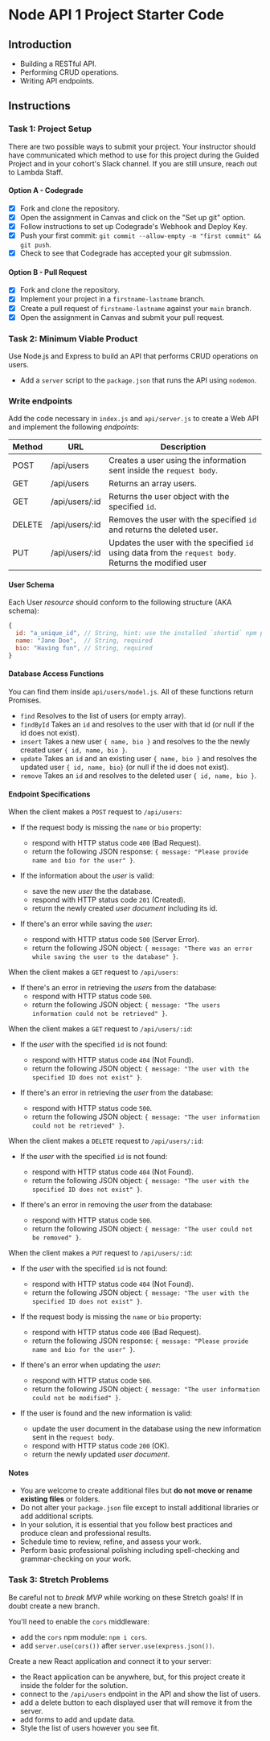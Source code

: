 # Node API 1 Project Starter Code

## Introduction

- Building a RESTful API.
- Performing CRUD operations.
- Writing API endpoints.

## Instructions

### Task 1: Project Setup

There are two possible ways to submit your project. Your instructor should have communicated which method to use for this project during the Guided Project and in your cohort's Slack channel. If you are still unsure, reach out to Lambda Staff.

#### Option A - Codegrade

- [X] Fork and clone the repository.
- [X] Open the assignment in Canvas and click on the "Set up git" option.
- [X] Follow instructions to set up Codegrade's Webhook and Deploy Key.
- [X] Push your first commit: `git commit --allow-empty -m "first commit" && git push`.
- [X] Check to see that Codegrade has accepted your git submssion.

#### Option B - Pull Request

- [X] Fork and clone the repository.
- [X] Implement your project in a `firstname-lastname` branch.
- [X] Create a pull request of `firstname-lastname` against your `main` branch.
- [X] Open the assignment in Canvas and submit your pull request.

### Task 2: Minimum Viable Product

Use Node.js and Express to build an API that performs CRUD operations on users.

- Add a `server` script to the `package.json` that runs the API using `nodemon`.

### Write endpoints

Add the code necessary in `index.js` and `api/server.js` to create a Web API and implement the following _endpoints_:

| Method | URL            | Description                                                                                            |
| ------ | -------------- | ------------------------------------------------------------------------------------------------------ |
| POST   | /api/users     | Creates a user using the information sent inside the `request body`.                                   |
| GET    | /api/users     | Returns an array users.                                                                                |
| GET    | /api/users/:id | Returns the user object with the specified `id`.                                                       |
| DELETE | /api/users/:id | Removes the user with the specified `id` and returns the deleted user.                                 |
| PUT    | /api/users/:id | Updates the user with the specified `id` using data from the `request body`. Returns the modified user |

#### User Schema

Each User _resource_ should conform to the following structure (AKA schema):

```js
{
  id: "a_unique_id", // String, hint: use the installed `shortid` npm package to generate it
  name: "Jane Doe",  // String, required
  bio: "Having fun", // String, required
}
```

#### Database Access Functions

You can find them inside `api/users/model.js`. All of these functions return Promises.

- `find` Resolves to the list of users (or empty array).
- `findById` Takes an `id` and resolves to the user with that id (or null if the id does not exist).
- `insert` Takes a new user `{ name, bio }` and resolves to the the newly created user `{ id, name, bio }`.
- `update` Takes an `id` and an existing user `{ name, bio }` and resolves the updated user `{ id, name, bio}` (or null if the id does not exist).
- `remove` Takes an `id`  and resolves to the deleted user `{ id, name, bio }`.

#### Endpoint Specifications

When the client makes a `POST` request to `/api/users`:

- If the request body is missing the `name` or `bio` property:

  - respond with HTTP status code `400` (Bad Request).
  - return the following JSON response: `{ message: "Please provide name and bio for the user" }`.

- If the information about the _user_ is valid:

  - save the new _user_ the the database.
  - respond with HTTP status code `201` (Created).
  - return the newly created _user document_ including its id.

- If there's an error while saving the _user_:
  - respond with HTTP status code `500` (Server Error).
  - return the following JSON object: `{ message: "There was an error while saving the user to the database" }`.

When the client makes a `GET` request to `/api/users`:

- If there's an error in retrieving the _users_ from the database:
  - respond with HTTP status code `500`.
  - return the following JSON object: `{ message: "The users information could not be retrieved" }`.

When the client makes a `GET` request to `/api/users/:id`:

- If the _user_ with the specified `id` is not found:

  - respond with HTTP status code `404` (Not Found).
  - return the following JSON object: `{ message: "The user with the specified ID does not exist" }`.

- If there's an error in retrieving the _user_ from the database:
  - respond with HTTP status code `500`.
  - return the following JSON object: `{ message: "The user information could not be retrieved" }`.

When the client makes a `DELETE` request to `/api/users/:id`:

- If the _user_ with the specified `id` is not found:

  - respond with HTTP status code `404` (Not Found).
  - return the following JSON object: `{ message: "The user with the specified ID does not exist" }`.

- If there's an error in removing the _user_ from the database:
  - respond with HTTP status code `500`.
  - return the following JSON object: `{ message: "The user could not be removed" }`.

When the client makes a `PUT` request to `/api/users/:id`:

- If the _user_ with the specified `id` is not found:

  - respond with HTTP status code `404` (Not Found).
  - return the following JSON object: `{ message: "The user with the specified ID does not exist" }`.

- If the request body is missing the `name` or `bio` property:

  - respond with HTTP status code `400` (Bad Request).
  - return the following JSON response: `{ message: "Please provide name and bio for the user" }`.

- If there's an error when updating the _user_:

  - respond with HTTP status code `500`.
  - return the following JSON object: `{ message: "The user information could not be modified" }`.

- If the user is found and the new information is valid:

  - update the user document in the database using the new information sent in the `request body`.
  - respond with HTTP status code `200` (OK).
  - return the newly updated _user document_.

#### Notes

- You are welcome to create additional files but **do not move or rename existing files** or folders.
- Do not alter your `package.json` file except to install additional libraries or add additional scripts.
- In your solution, it is essential that you follow best practices and produce clean and professional results.
- Schedule time to review, refine, and assess your work.
- Perform basic professional polishing including spell-checking and grammar-checking on your work.

### Task 3: Stretch Problems

Be careful not to _break MVP_ while working on these Stretch goals! If in doubt create a new branch.

You'll need to enable the `cors` middleware:

- add the `cors` npm module: `npm i cors`.
- add `server.use(cors())` after `server.use(express.json())`.

Create a new React application and connect it to your server:

- the React application can be anywhere, but, for this project create it inside the folder for the solution.
- connect to the `/api/users` endpoint in the API and show the list of users.
- add a delete button to each displayed user that will remove it from the server.
- add forms to add and update data.
- Style the list of users however you see fit.
